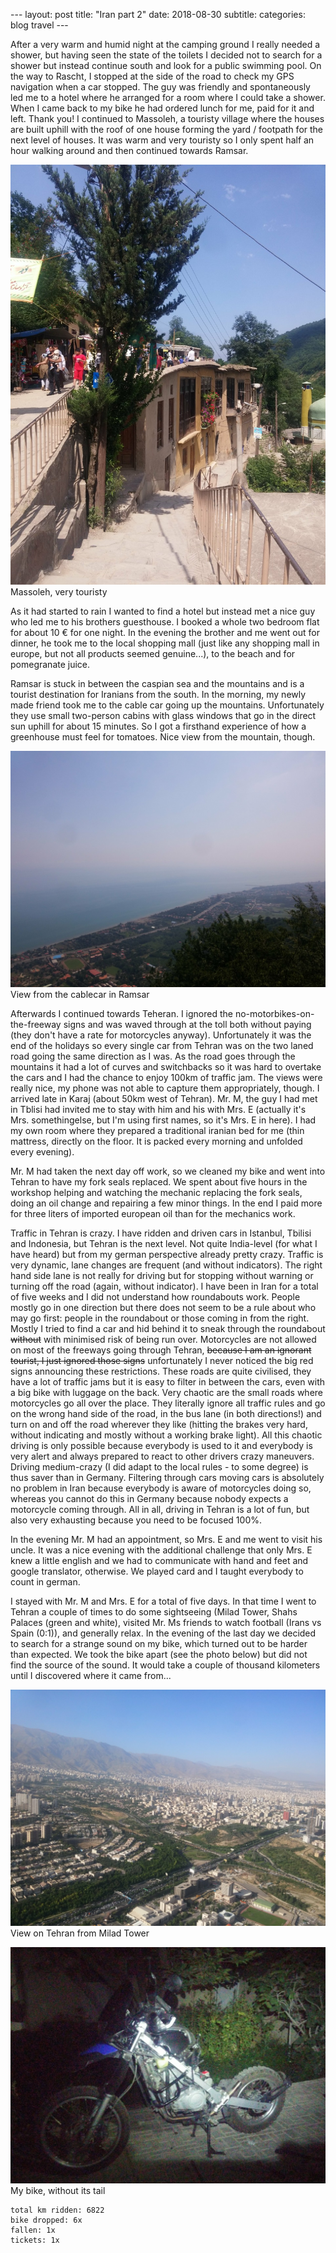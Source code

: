 --- layout: post
title: "Iran part 2"
date: 2018-08-30
subtitle:
categories: blog travel ---

After a very warm and humid night at the camping ground I really needed a shower, but having seen the state of the toilets I decided not to search for a shower but instead continue south and look for a public swimming pool. 
On the way to Rascht, I stopped at the side of the road to check my GPS navigation when a car stopped. The guy was friendly and spontaneously led me to a hotel where he arranged for a room where I could take a shower. When I came back to my bike he had ordered lunch for me, paid for it and left. Thank you! 
I continued to Massoleh, a touristy village where the houses are built uphill with the roof of one house forming the yard / footpath for the next level of houses. It was warm and very touristy so I only spent half an hour walking around and then continued towards Ramsar. 


![Massoleh, very touristy][img1] Massoleh, very touristy 

As it had started to rain I wanted to find a hotel but instead met a nice guy who led me to his brothers guesthouse. I booked a whole two bedroom flat for about 10 € for one night. In the evening the brother and me went out for dinner, he took me to the local shopping mall (just like any shopping mall in europe, but not all products seemed genuine...), to the beach and for pomegranate juice. 

Ramsar is stuck in between the caspian sea and the mountains and is a tourist destination for Iranians from the south. In the morning, my newly made friend took me to the cable car going up the mountains. Unfortunately they use small two-person cabins with glass windows that go in the direct sun uphill for about 15 minutes. So I got a firsthand experience of how a greenhouse must feel for tomatoes. Nice view from the mountain, though. 


![View from the cablecar in Ramsar][img2] View from the cablecar in Ramsar

Afterwards I continued towards Teheran. I ignored the no-motorbikes-on-the-freeway signs and was waved through at the toll both without paying (they don't have a rate for motorcycles anyway). Unfortunately it was the end of the holidays so every single car from Tehran was on the two laned road going the same direction as I was. As the road goes through the mountains it had a lot of curves and switchbacks so it was hard to overtake the cars and I had the chance to enjoy 100km of traffic jam. The views were really nice, my phone was not able to capture them appropriately, though. I arrived late in Karaj (about 50km west of Tehran). Mr. M, the guy I had met in Tblisi had invited me to stay with him and his with Mrs. E (actually it's Mrs. somethingelse, but I'm using first names, so it's Mrs. E in here). I had my own room where they prepared a traditional iranian bed for me (thin mattress, directly on the floor. It is packed every morning and unfolded every evening). 

Mr. M had taken the next day off work, so we cleaned my bike and went into Tehran to have my fork seals replaced. We spent about five hours in the workshop helping and watching the mechanic replacing the fork seals, doing an oil change and repairing a few minor things. In the end I paid more for three liters of imported european oil than for the mechanics work. 

Traffic in Tehran is crazy. I have ridden and driven cars in Istanbul, Tbilisi and Indonesia, but Tehran is the next level. Not quite India-level (for what I have heard) but from my german perspective already pretty crazy. Traffic is very dynamic, lane changes are frequent (and without indicators). The right hand side lane is not really for driving but for stopping without warning or turning off the road (again, without indicator). I have been in Iran for a total of five weeks and I did not understand how roundabouts work. People mostly go in one direction but there does not seem to be a rule about who may go first: people in the roundabout or those coming in from the right. Mostly I tried to find a car and hid behind it to sneak through the roundabout ~~without~~ with minimised risk of being run over. Motorcycles are not allowed on most of the freeways going through Tehran, ~~because I am an ignorant tourist, I just ignored those signs~~ unfortunately I never noticed the big red signs announcing these restrictions. These roads are quite civilised, they have a lot of traffic jams but it is easy to filter in between the cars, even with a big bike with luggage on the back. Very chaotic are the small roads where motorcycles go all over the place. They literally ignore all traffic rules and go on the wrong hand side of the road, in the bus lane (in both directions!) and turn on and off the road wherever they like (hitting the brakes very hard, without indicating and mostly without a working brake light). All this chaotic driving is only possible because everybody is used to it and everybody is very alert and always prepared to react to other drivers crazy maneuvers. Driving medium-crazy (I did adapt to the local rules - to some degree) is thus saver than in Germany. Filtering through cars moving cars is absolutely no problem in Iran because everybody is aware of motorcycles doing so, whereas you cannot do this in Germany because nobody expects a motorcycle coming through. 
All in all, driving in Tehran is a lot of fun, but also very exhausting because you need to be focused 100%. 

In the evening Mr. M had an appointment, so Mrs. E and me went to visit his uncle. It was a nice evening with the additional challenge that only Mrs. E knew a little english and we had to communicate with hand and feet and google translator, otherwise. We played card and I taught everybody to count in german. 

I stayed with Mr. M and Mrs. E for a total of five days. In that time I went to Tehran a couple of times to do some sightseeing (Milad Tower, Shahs Palaces (green and white), visited Mr. Ms friends to watch football (Irans vs Spain (0:1)), and generally relax. In the evening of the last day we decided to search for a strange sound on my bike, which turned out to be harder than expected. We took the bike apart (see the photo below) but did not find the source of the sound. It would take a couple of thousand kilometers until I discovered where it came from... 


![View on Tehran from Milad Tower ][img3] View on Tehran from Milad Tower

![My bike, without its tail][img4] My bike, without its tail

``` written from Astama, Kazakhstan
total km ridden: 6822
bike dropped: 6x
fallen: 1x
tickets: 1x
```

[img1]: /img/20180830-iran2-01.jpg "Massoleh, very touristy"
[img2]: /img/20180830-iran2-02.jpg "View from the cablecar in Ramsar"
[img3]: /img/20180830-iran2-03.jpg "View on Tehran from Milad Tower"
[img4]: /img/20180830-iran2-04.jpg "My bike, without its tail"
